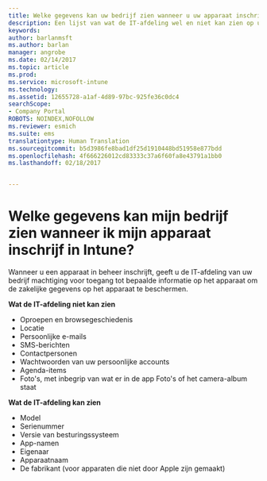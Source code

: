 ```yaml
---
title: Welke gegevens kan uw bedrijf zien wanneer u uw apparaat inschrijft? | Microsoft Docs
description: Een lijst van wat de IT-afdeling wel en niet kan zien op uw beheerde apparaat.
keywords: 
author: barlanmsft
ms.author: barlan
manager: angrobe
ms.date: 02/14/2017
ms.topic: article
ms.prod: 
ms.service: microsoft-intune
ms.technology: 
ms.assetid: 12655728-a1af-4d89-97bc-925fe36c0dc4
searchScope:
- Company Portal
ROBOTS: NOINDEX,NOFOLLOW
ms.reviewer: esmich
ms.suite: ems
translationtype: Human Translation
ms.sourcegitcommit: b5d3986fe8bad1df25d1910448bd51958e877bdd
ms.openlocfilehash: 4f666226012cd83333c37a6f60fa8e43791a1bb0
ms.lasthandoff: 02/18/2017


---
```


# <a name="what-information-can-my-company-see-when-i-enroll-my-device-in-intune"></a>Welke gegevens kan mijn bedrijf zien wanneer ik mijn apparaat inschrijf in Intune?

Wanneer u een apparaat in beheer inschrijft, geeft u de IT-afdeling van uw bedrijf machtiging voor toegang tot bepaalde informatie op het apparaat om de zakelijke gegevens op het apparaat te beschermen.

**Wat de IT-afdeling niet kan zien**

- Oproepen en browsegeschiedenis
-    Locatie
- Persoonlijke e-mails
- SMS-berichten
- Contactpersonen
-    Wachtwoorden van uw persoonlijke accounts
- Agenda-items
- Foto's, met inbegrip van wat er in de app Foto's of het camera-album staat

**Wat de IT-afdeling kan zien**

-   Model
-   Serienummer
-   Versie van besturingssysteem
-   App-namen
-   Eigenaar
-   Apparaatnaam
-   De fabrikant (voor apparaten die niet door Apple zijn gemaakt)

